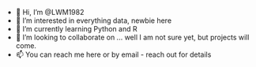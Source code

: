 - 👋 Hi, I’m @LWM1982
- 👀 I’m interested in everything data, newbie here
- 🌱 I’m currently learning Python and R 
- 💞️ I’m looking to collaborate on ... well I am not sure yet, but projects will come. 
- 📫 You can reach me here or by email - reach out for details

<!---
LWM1982/LWM1982 is a ✨ special ✨ repository because its `README.md` (this file) appears on your GitHub profile.
You can click the Preview link to take a look at your changes.
--->
